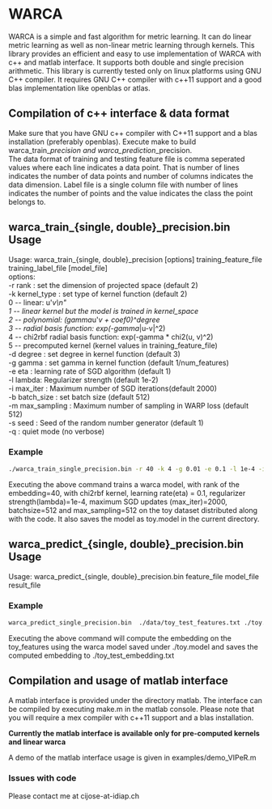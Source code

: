 # WARCA
WARCA is a simple and fast algorithm for metric learning. It can do linear metric learning as well as non-linear metric learning through kernels. This library provides an efficient and easy to use implementation of WARCA with c++ and matlab interface. It supports both double and single precision arithmetic.
This library is currently tested only on linux platforms using GNU C++ compiler. It requires GNU C++ compiler with c++11 support and a good blas implementation like openblas or atlas.

## Compilation of c++ interface & data format

Make sure that you have GNU c++ compiler with C++11 support and a blas installation (preferably openblas).  Execute make to build warca_train_*_precision and warca_prediction_*_precision.  
The data format of training and testing feature file is comma seperated values where each line indicates a data point. That is number of lines indicates the number of data points and number of columns indicates the data dimension.
Label file is a single column file with number of lines indicates the number of points and the value indicates the class the point belongs to.


## warca_train_{single, double}_precision.bin Usage

Usage: warca_train_{single, double}_precision [options] training_feature_file training_label_file [model_file]  
options:  
-r rank : set the dimension of projected space (default 2)    
-k kernel_type : set type of kernel function (default 2)    
  0 -- linear: u'*v\n"  
  1 -- linear kernel but the model is trained in kernel_space  
  2 -- polynomial: (gamma*u'*v + coef0)^degree  
  3 -- radial basis function: exp(-gamma*|u-v|^2)  
  4 -- chi2rbf radial basis function: exp(-gamma * chi2(u, v)^2)  
  5 -- precomputed kernel (kernel values in training\_feature\_file)  
-d degree : set degree in kernel function (default 3)  
-g gamma : set gamma in kernel function (default 1/num_features)  
-e eta : learning rate of SGD algorithm (default 1)  
-l lambda: Regularizer strength (default 1e-2)  
-i max_iter : Maximum number of SGD iterations(default 2000)  
-b batch_size : set batch size (default 512)  
-m max_sampling : Maximum number of sampling in WARP loss (default 512)  
-s seed : Seed of the random number generator (default 1)  
-q : quiet mode (no verbose)  

### Example

```bash
./warca_train_single_precision.bin -r 40 -k 4 -g 0.01 -e 0.1 -l 1e-4 -i 2000 -b 512 -m 512 -s 1 -q  ./data/toy_train_features.txt ./data/toy_train_labels.txt toy.model
```
Executing the above command trains a warca model, with rank of the embedding=40, with chi2rbf kernel, learning rate(eta) = 0.1, regularizer strength(lambda)=1e-4, maximum SGD updates (max_iter)=2000, batchsize=512 and max_sampling=512
on the toy dataset distributed along with the code. It also saves the model as toy.model in the current directory.


## warca_predict_{single, double}_precision.bin Usage

Usage: warca_predict_{single, double}_precision.bin feature_file model_file result_file

### Example

```bash
warca_predict_single_precision.bin  ./data/toy_test_features.txt ./toy.model ./toy_test_warca_embedding.txt
```

Executing the above command will compute the embedding on the toy_features using the warca model saved under ./toy.model and saves the computed embedding to ./toy_test_embedding.txt

## Compilation and usage of matlab interface

A matlab interface is provided under the directory matlab. The interface can be compiled by executing make.m  in the matlab console. Please note that you will require a mex compiler with c++11 support and a blas installation. 

**Currently the matlab interface is available only for pre-computed kernels  and linear warca** 

A demo of the matlab interface usage is given in examples/demo_VIPeR.m

### Issues with code
Please contact me at cijose-at-idiap.ch
